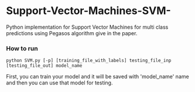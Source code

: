 # Support-Vector-Machines-SVM-
Python implementation for Support Vector Machines for multi class predictions using Pegasos algorithm give in the paper.

### How to run
    python SVM.py [-p] [training_file_with_labels] testing_file_inp [testing_file_out] model_name
    
First, you can train your model and it will be saved with 'model_name' name and then you can use that model for testing.